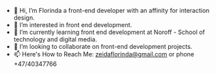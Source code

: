 - 👋 Hi, I’m Florinda a front-end developer with an affinity for interaction design.
- 👀 I’m interested in front end development.
- 🌱 I’m currently learning front end development at Noroff - School of technology and digital media. 
- 💞️ I’m looking to collaborate on front-end development projects.
- 📫 Here's How to Reach Me: zeidaflorinda@gmail.com or phone +47/40347766 

<!---
florinda-zeida/florinda-zeida is a ✨ special ✨ repository because its `README.md` (this file) appears on your GitHub profile.
You can click the Preview link to take a look at your changes.
--->
